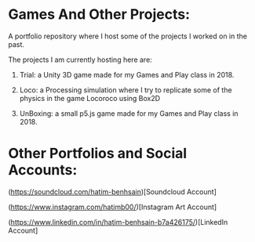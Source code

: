# Games And Other Projects:

A portfolio repository where I host some of the projects I worked on in the past.

The projects I am currently hosting here are:

1. Trial: a Unity 3D game made for my Games and Play class in 2018.

2. Loco: a Processing simulation where I try to replicate some of the physics in the game Locoroco using Box2D

3. UnBoxing: a small p5.js game made for my Games and Play class in 2018.

# Other Portfolios and Social Accounts:

(https://soundcloud.com/hatim-benhsain)[Soundcloud Account]

(https://www.instagram.com/hatimb00/)[Instagram Art Account]

(https://www.linkedin.com/in/hatim-benhsain-b7a426175/)[LinkedIn Account]
